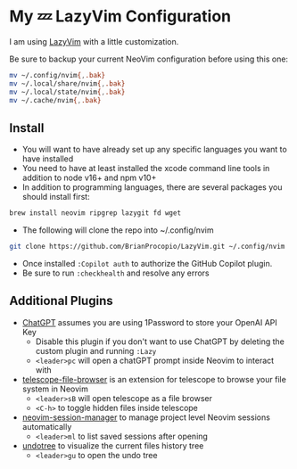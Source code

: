 # My 💤 LazyVim Configuration

I am using [LazyVim](https://github.com/LazyVim/LazyVim) with a little customization.

Be sure to backup your current NeoVim configuration before using this one:

```bash
mv ~/.config/nvim{,.bak}
mv ~/.local/share/nvim{,.bak}
mv ~/.local/state/nvim{,.bak}
mv ~/.cache/nvim{,.bak}
```

## Install

- You will want to have already set up any specific languages you want to have installed
- You need to have at least installed the xcode command line tools in addition to node v16+ and npm v10+
- In addition to programming languages, there are several packages you should install first:

```bash
brew install neovim ripgrep lazygit fd wget
```

- The following will clone the repo into ~/.config/nvim

```bash
git clone https://github.com/BrianProcopio/LazyVim.git ~/.config/nvim
```

- Once installed `:Copilot auth` to authorize the GitHub Copilot plugin.
- Be sure to run `:checkhealth` and resolve any errors

## Additional Plugins

- [ChatGPT](https://github.com/jackMort/ChatGPT.nvim) assumes you are using 1Password to store your OpenAI API Key
  - Disable this plugin if you don't want to use ChatGPT by deleting the custom plugin and running `:Lazy`
  - `<leader>pc` will open a chatGPT prompt inside Neovim to interact with
- [telescope-file-browser](https://github.com/nvim-telescope/telescope-file-browser.nvim) is an extension for telescope to browse your file system in Neovim
  - `<leader>sB` will open telescope as a file browser
  - `<C-h>` to toggle hidden files inside telescope
- [neovim-session-manager](https://github.com/shatur/neovim-session-manager.nvim) to manage project level Neovim sessions automatically
  - `<leader>ml` to list saved sessions after opening
- [undotree](https://github.com/jiaoshijie/undotree) to visualize the current files history tree
  - `<leader>gu` to open the undo tree

<!-- markdownlint-configure-file { "MD013": false } -->
